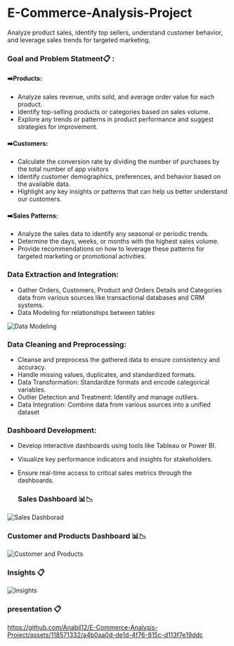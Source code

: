 # E-Commerce-Analysis-Project
Analyze product sales, identify top sellers, understand customer behavior, and leverage sales trends for targeted marketing.

###  Goal and Problem Statment📋 :

#### ➡️Products:
* Analyze sales revenue, units sold, and average order value for each product.
* Identify top-selling products or categories based on sales volume.
* Explore any trends or patterns in product performance and suggest strategies for improvement.
#### ➡️Customers:
* Calculate the conversion rate by dividing the number of purchases by the total number of app visitors
* Identify customer demographics, preferences, and behavior based on the available data.
* Highlight any key insights or patterns that can help us better understand our customers.
#### ➡️Sales Patterns:
* Analyze the sales data to identify any seasonal or periodic trends.
* Determine the days, weeks, or months with the highest sales volume.
* Provide recommendations on how to leverage these patterns for targeted marketing or promotional activities.

###  Data Extraction and Integration:

* Gather  Orders,  Customers, Product and Orders Details and Categories data from various sources like transactional databases and CRM systems.
* Data Modeling for relationships between tables
  
 ![Data Modeling](https://github.com/Anabil12/E-Commerce-Analysis-Project/assets/118571332/755ddd84-f7b7-4e87-ae6f-3e39bbb669f2)


### Data Cleaning and Preprocessing:
* Cleanse and preprocess the gathered data to ensure consistency and accuracy.
* Handle missing values, duplicates, and standardized formats.
* Data Transformation: Standardize formats and encode categorical variables.
* Outlier Detection and Treatment: Identify and manage outliers.
* Data Integration: Combine data from various sources into a unified dataset

### Dashboard Development:
* Develop interactive dashboards using tools like Tableau or Power BI.
* Visualize key performance indicators and insights for stakeholders.
* Ensure real-time access to critical sales metrics through the dashboards.

  ### Sales Dashboard 📊📉

 ![Sales Dashborad](https://github.com/Anabil12/E-Commerce-Analysis-Project/assets/118571332/411b5d8a-8553-4e5b-bb01-e20f7b025665)

### Customer and Products Dashboard 📊📉

![Customer and Products](https://github.com/Anabil12/E-Commerce-Analysis-Project/assets/118571332/7b62b174-08ca-467d-96cd-248f3d5ca8e5)

### Insights 📋
![Insights](https://github.com/Anabil12/E-Commerce-Analysis-Project/assets/118571332/b483b049-bbc0-45a3-b1b0-fc7e4ee83644)


### presentation 📋
https://github.com/Anabil12/E-Commerce-Analysis-Project/assets/118571332/a4b0aa0d-de1d-4f76-815c-d113f7e19ddc



